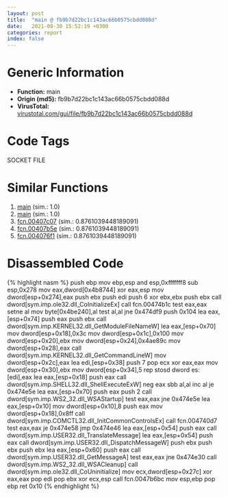 ```yaml
---
layout: post
title:  "main @ fb9b7d22bc1c143ac66b0575cbdd088d"
date:   2021-08-30 15:52:19 +0300
categories: report
index: false
---
```


# Generic Information
- **Function:** main
- **Origin (md5):** fb9b7d22bc1c143ac66b0575cbdd088d
- **VirusTotal:** [virustotal.com/gui/file/fb9b7d22bc1c143ac66b0575cbdd088d][virustotal_ref]

# Code Tags
<span class="tag" id="SOCKET">SOCKET</span>
<span class="tag" id="FILE">FILE</span>


# Similar Functions

1. [main][similar_1_ref] (sim.: 1.0)
2. [main][similar_2_ref] (sim.: 1.0)
3. [fcn.00407c07][similar_3_ref] (sim.: 0.8761039448189091)
4. [fcn.00407b5e][similar_4_ref] (sim.: 0.8761039448189091)
5. [fcn.004076f1][similar_5_ref] (sim.: 0.8761039448189091)


# Disassembled Code

{% highlight nasm %}
push ebp
mov ebp,esp
and esp,0xfffffff8
sub esp,0x278
mov eax,dword[0x4b8744]
xor eax,esp
mov dword[esp+0x274],eax
push ebx
push edi
push 6
xor ebx,ebx
push ebx
call dword[sym.imp.ole32.dll_CoInitializeEx]
call fcn.00474b1c
test eax,eax
setne al
mov byte[0x4be240],al
test al,al
jne 0x474df9
push 0x104
lea eax,[esp+0x74]
push eax
push ebx
call dword[sym.imp.KERNEL32.dll_GetModuleFileNameW]
lea eax,[esp+0x70]
mov dword[esp+0x18],0x3c
mov dword[esp+0x1c],0x100
mov dword[esp+0x20],ebx
mov dword[esp+0x24],0x4ae89c
mov dword[esp+0x28],eax
call dword[sym.imp.KERNEL32.dll_GetCommandLineW]
mov dword[esp+0x2c],eax
lea edi,[esp+0x38]
push 7
pop ecx
xor eax,eax
mov dword[esp+0x30],ebx
mov dword[esp+0x34],5
rep stosd dword es:[edi],eax
lea eax,[esp+0x18]
push eax
call dword[sym.imp.SHELL32.dll_ShellExecuteExW]
neg eax
sbb al,al
inc al
je 0x474e5e
lea eax,[esp+0x70]
push eax
push 2
call dword[sym.imp.WS2_32.dll_WSAStartup]
test eax,eax
jne 0x474e5e
lea eax,[esp+0x10]
mov dword[esp+0x10],8
push eax
mov dword[esp+0x18],0x8ff
call dword[sym.imp.COMCTL32.dll_InitCommonControlsEx]
call fcn.004740d7
test eax,eax
je 0x474e58
jmp 0x474e46
lea eax,[esp+0x54]
push eax
call dword[sym.imp.USER32.dll_TranslateMessage]
lea eax,[esp+0x54]
push eax
call dword[sym.imp.USER32.dll_DispatchMessageW]
push ebx
push ebx
push ebx
lea eax,[esp+0x60]
push eax
call dword[sym.imp.USER32.dll_GetMessageA]
test eax,eax
jne 0x474e30
call dword[sym.imp.WS2_32.dll_WSACleanup]
call dword[sym.imp.ole32.dll_CoUninitialize]
mov ecx,dword[esp+0x27c]
xor eax,eax
pop edi
pop ebx
xor ecx,esp
call fcn.0047b6bc
mov esp,ebp
pop ebp
ret 0x10
{% endhighlight %}


[similar_1_ref]: /report/main@152885a790b99953ce23874f0947b7bd
[similar_2_ref]: /report/main@912f1d013a0d6151bc7a7cef6da1b2a0
[similar_3_ref]: /report/fcn.00407c07@96a869ae624ddb4834a1d5a829f85469
[similar_4_ref]: /report/fcn.00407b5e@56a02334aea008c131d2741a089910fb
[similar_5_ref]: /report/fcn.004076f1@c6d5547a6b11db0106596d8a93b709be
[virustotal_ref]: https://www.virustotal.com/gui/file/fb9b7d22bc1c143ac66b0575cbdd088d